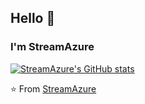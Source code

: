 ## Hello 👋
### I'm StreamAzure

[![StreamAzure's GitHub stats](https://github-readme-stats.vercel.app/api?username=StreamAzure&theme=buefy&show_icons=true)](https://github.com/StreamAzure/github-readme-stats)

⭐️ From [StreamAzure](https://github.com/StreamAzure)
